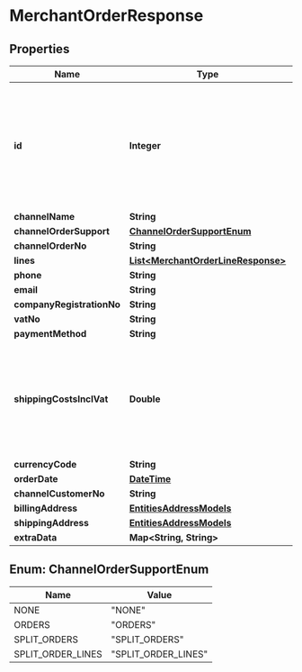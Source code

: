 
# MerchantOrderResponse

## Properties
Name | Type | Description | Notes
------------ | ------------- | ------------- | -------------
**id** | **Integer** | The unique identifier used by ChannelEngine. This identifier does  not have to be saved. It should only be used in a call to acknowledge the order. |  [optional]
**channelName** | **String** |  |  [optional]
**channelOrderSupport** | [**ChannelOrderSupportEnum**](#ChannelOrderSupportEnum) |  |  [optional]
**channelOrderNo** | **String** |  |  [optional]
**lines** | [**List&lt;MerchantOrderLineResponse&gt;**](MerchantOrderLineResponse.md) |  |  [optional]
**phone** | **String** |  |  [optional]
**email** | **String** |  | 
**companyRegistrationNo** | **String** |  |  [optional]
**vatNo** | **String** |  |  [optional]
**paymentMethod** | **String** |  | 
**shippingCostsInclVat** | **Double** | The shipping fee including VAT  (in the tenant&#39;s base currency calculated using the exchange rate at the time of ordering). | 
**currencyCode** | **String** |  | 
**orderDate** | [**DateTime**](DateTime.md) |  | 
**channelCustomerNo** | **String** |  |  [optional]
**billingAddress** | [**EntitiesAddressModels**](EntitiesAddressModels.md) |  | 
**shippingAddress** | [**EntitiesAddressModels**](EntitiesAddressModels.md) |  | 
**extraData** | **Map&lt;String, String&gt;** |  |  [optional]


<a name="ChannelOrderSupportEnum"></a>
## Enum: ChannelOrderSupportEnum
Name | Value
---- | -----
NONE | &quot;NONE&quot;
ORDERS | &quot;ORDERS&quot;
SPLIT_ORDERS | &quot;SPLIT_ORDERS&quot;
SPLIT_ORDER_LINES | &quot;SPLIT_ORDER_LINES&quot;



